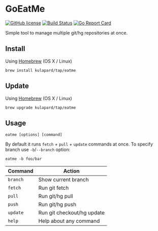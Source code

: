 # GoEatMe

[![GitHub license](https://img.shields.io/badge/license-MIT-blue.svg)](https://github.com/kulapard/go-eatme/blob/master/LICENSE)
[![Build Status](https://github.com/kulapard/go-eatme/actions/workflows/release.yml/badge.svg)](https://github.com/kulapard/go-eatme/actions/workflows/release.yml)
[![Go Report Card](https://goreportcard.com/badge/github.com/kulapard/go-eatme)](https://goreportcard.com/report/github.com/kulapard/go-eatme)

Simple tool to manage multiple git/hg repositories at once.

## Install ##
Using [Homebrew](http://brew.sh/) (OS X / Linux)
```shell
brew install kulapard/tap/eatme
```

## Update ##
Using [Homebrew](http://brew.sh/) (OS X / Linux)
```shell
brew upgrade kulapard/tap/eatme
```

## Usage ##
```shell
eatme [options] [command]
```
By default it runs `fetch` + `pull` + `update` commands at once.
To specify branch use `-b`/`--branch` option:
```shell
eatme -b foo/bar
```

| Command  |           Action           |
|----------|----------------------------|
| `branch` | Show current branch        |
| `fetch`  | Run git fetch              |
| `pull`   | Run git/hg pull            |
| `push`   | Run git/hg push            |
| `update` | Run git checkout/hg update |
| `help`   | Help about any command     |
